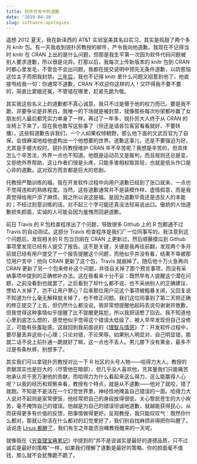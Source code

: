 ```yaml
---
title: 软件开发中的道歉
date: '2019-04-10'
slug: software-apologies
---
```


遥想 2012 夏天，我在新泽西的 AT&T 实验室美其名曰实习，其实是捣鼓了两个多月 knitr 包。有一天我收到锐扑厉教授的邮件，严令我向他道歉。我现在不记得当时 knitr 在 CRAN 上出的是什么问题，但那是我生平第一次因为软件代码问题被别人要求道歉，所以很是诧异。打那以后，我每次上传新版本的 knitr 包到 CRAN 时都心里发毛，不管会不会出问题，我都在提交说明中预先无条件道歉，以防惹恼这位主子而把我封禁。[三年后](https://www.weibo.com/2514669664/CaScK6Srx)，我也不记得 knitr 里什么问题又招惹到他了，他直接甩给我一句：你通常不道歉，CRAN 不欢迎你这样的人！又吓得我不要不要的，简直比窦娥还冤，不管错在哪里，赶紧先跪为敬。

其实我这些名义上的道歉都不真心诚意，我只不过是慑于他的权力而已。要是我不跪、非要争论是非黑白，我唯一的下场就是被封禁，就像那些每次吵架都吵赢了女朋友的人最后都凭实力单身了一样。再过了一年多，锐扑厉大人终于从 CRAN 的龙椅上下来了，现在我也敢写这些事了（但还是请各位客官看看就好、不要转播）。这些假道歉告诉我们，一个人如果权倾朝野，那么他下面的文武百官为了自保，会很麻溜地给他虚构出一个他想要的世界。道歉这事儿，还是不要强迫为好，尤其是手握大权时。锐扑厉教授维护 CRAN 辛不辛苦呢？我想是辛苦的，但具体怎么个辛苦法，外界一点也不知道。他既是运动员又是裁判，而且规则还总是变，又拒绝外界帮助，这让作者们很是头疼，只能多害相权取其轻，也就是低头作口是心非的道歉。这对双方而言都是巨大的悲剧。

托教授严酷训练的福，我在开发软件过程中向用户道歉已经到了张口就来、一点也不觉得违和的熟练程度。当然，这些道歉通常并不是装模作样、虚情假意，而是我真觉得给用户添了麻烦。我之所以说这是福，是因为道歉毕竟还是违反人的本能的；不经过刻意训练的话，对不起三个字可能还真没法轻易说出口。傲娇的人怕道歉损失颜面，实诚的人可能会因为羞愧而回避道歉。

<!-- https://github.com/r-lib/devtools/issues/1979 -->

前日 Travis 的 R 包检查程序出了个问题，导致很多 Github 上的 R 包都通不过 Travis 的自动测试。这部分 Travis 检查程序是我们厂一位同事写的。我注意到这个问题后，发现相关的 R 包当日刚在 CRAN 上更新过，然后顺藤摸瓜到 Github 事项里发现已经有人提交了报告。这不是关键，关键是我再往前翻，发现两个多月前就已经有用户提交了一个报告提醒这个问题，而他似乎并没有看，结果不幸被那位用户言中：他向 CRAN 更新了这个包，Travis 就崩掉了。随后他十万火急再向 CRAN 更新了另一个包来修补这个问题，并径自关掉了那个预言事项，而没有采纳事项中提到的正确修补办法。这在我看来十分不妥：既然早有人提醒这个潜在问题，之前没看到也就罢了，之后看到了却什么都不说、也不采纳别人的正确建议、愣给人关掉了。岂不让用户寒心？后来那位用户见这个事项被粗暴关闭，又回复说不知道为什么毫无解释就关掉了，也不修正问题。我们这位同事到了第二天把正确的修正提交了上去，但仍然什么都没说。我非常想提醒他起码去说句谢谢并致歉，但我觉得这种事情似乎提醒了比不提醒更尴尬，所以我把话憋了回去。我不知道他心里到底怎么想的，感觉他似乎觉得这个错误太低级了、被人早早发现但自己没修正，可能有些羞耻感。这就回到我前面说的《[理智与情感](/cn/2018/12/open-wars/)》了：开发软件过程中，要尽量丢弃这些小心理；只论对错，不论荣辱。如果别人明显对、自己明显错，那就二话不说上前扑通一跪就好了嘛，这一点也不丢人。男儿膝下没有黄金，最多不过是有条秋裤，别想多了。

其实我们可以拿锐扑厉教授对比一下 R 社区的头号人物——哈得力大人。教授的贡献其实也是巨大的（尽管他在暗部），但几乎没人喜欢他，充其量我们只能痛苦地承认并千恩万谢他的贡献，而哈得力为什么看起来这么得力、这么能赢得人心呢？以我的经历和观察来看，教授有个特点，就是从不道歉——他对了就咬，错了就跑。不知是不是活在一个幻觉世界里，神经性地掩盖自己错误的一面。哈得力大人说对不起则是家常便饭，他经常把自己的身段放得很低，关心黎民苍生的大小疾苦，毫不掩饰自己的错误。他越是为自己的错误坦诚地道歉，就越能获得民心，从而获得更多有价值的反馈，把事情做得更好。反观教授，我只能叹叹气：既然你什么都对，那就让你活在什么都对的幻觉里好了，我们别自找麻烦非得把你叫醒了。话说连 [Linus 都醒了](/cn/2018/09/linus-apology/)，我们有生之年能否目睹教授醒来的一天呢。

就像我在《[穷查理宝典笔记](/cn/2018/08/poor-charlies-almanack/)》中提到的“并不是说诚实是最好的道德品质，只不过诚实是最好的策略”一样，如果我们理解了道歉是最好的策略、你的颜面毫不值钱，那么就不会犹豫跪不跪了。
